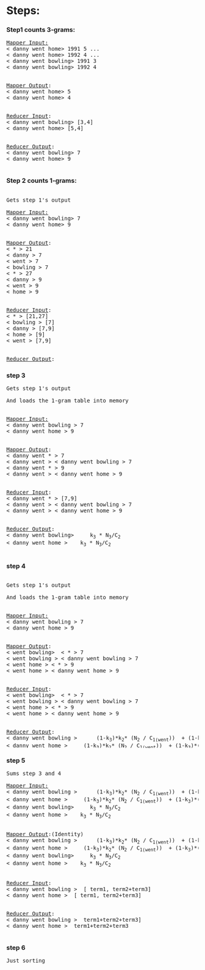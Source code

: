 # Steps:

### Step1 counts 3-grams:
<pre style="max-height: 450px;">
<u>Mapper Input:</u>
< danny went home> 1991 5 ...
< danny went home> 1992 4 ...
< danny went bowling> 1991 3
< danny went bowling> 1992 4


<u>Mapper Output</u>:
< danny went home> 5
< danny went home> 4


<u>Reducer Input</u>:
< danny went bowling> [3,4]
< danny went home> [5,4]


<u>Reducer Output</u>:
< danny went bowling> 7
< danny went home> 9

</pre>

### Step 2 counts 1-grams:
<pre style="max-height: 450px;">

Gets step 1's output

<u>Mapper Input:</u>
< danny went bowling> 7
< danny went home> 9


<u>Mapper Output</u>:
< * > 21
< danny > 7
< went > 7
< bowling > 7
< * > 27
< danny > 9
< went > 9
< home > 9


<u>Reducer Input</u>:
< * > [21,27]
< bowling > [7]
< danny > [7,9]
< home > [9]
< went > [7,9]


<u>Reducer Output</u>:
< * > 48
< bowling > 7
< danny > 16
< home > 9
< went > 16

</pre>

### step 3
<pre style="max-height: 450px;">
Gets step 1's output 

And loads the 1-gram table into memory


<u>Mapper Input:</u>
< danny went bowling > 7
< danny went home > 9


<u>Mapper Output</u>:
< danny went * > 7
< danny went > < danny went bowling > 7
< danny went * > 9
< danny went > < danny went home > 9


<u>Reducer Input</u>:
< danny went * > [7,9]
< danny went > < danny went bowling > 7
< danny went > < danny went home > 9


<u>Reducer Output</u>:
< danny went bowling>  &nbsp;&nbsp; k<sub>3</sub> * <frac>N<sub>3</sub>/C<sub>2</sub>
< danny went home >  &nbsp;&nbsp;k<sub>3</sub> * <frac>N<sub>3</sub>/C<sub>2</sub>

</pre>

### step 4
<pre style="max-height: 450px;">

Gets step 1's output 

And loads the 1-gram table into memory


<u>Mapper Input:</u>
< danny went bowling > 7
< danny went home > 9


<u>Mapper Output</u>:
< went bowling>  < * > 7
< went bowling > < danny went bowling > 7 
< went home > < * > 9
< went home > < danny went home > 9


<u>Reducer Input</u>:
< went bowling>  < * > 7
< went bowling > < danny went bowling > 7 
< went home > < * > 9
< went home > < danny went home > 9


<u>Reducer Output</u>:
< danny went bowling >  &nbsp; &nbsp; (1-k<sub>3</sub>)*k<sub>2</sub>* (N<sub>2</sub> / C<sub>1(went</sub>))  + (1-k<sub>3</sub>)*(1-k<sub>2</sub>)*(N<sub>bowling</sub> / C<sub>0</sub>)
< danny went home >  &nbsp; &nbsp;(1-k<sub>3</sub>)*k<sub>2</sub>* (N<sub>2</sub> / C<sub>1(went</sub>))  + (1-k<sub>3</sub>)*(1-k<sub>2</sub>)*(N<sub>home</sub> / C<sub>0</sub>)

</pre>


### step 5
<pre style="max-height: 450px;">
Sums step 3 and 4 

<u>Mapper Input:</u>
< danny went bowling >  &nbsp; &nbsp; (1-k<sub>3</sub>)*k<sub>2</sub>* (N<sub>2</sub> / C<sub>1(went</sub>))  + (1-k<sub>3</sub>)*(1-k<sub>2</sub>)*(N<sub>bowling</sub> / C<sub>0</sub>)
< danny went home >  &nbsp; &nbsp;(1-k<sub>3</sub>)*k<sub>2</sub>* (N<sub>2</sub> / C<sub>1(went</sub>))  + (1-k<sub>3</sub>)*(1-k<sub>2</sub>)*(N<sub>home</sub> / C<sub>0</sub>)
< danny went bowling>  &nbsp;&nbsp; k<sub>3</sub> * <frac>N<sub>3</sub>/C<sub>2</sub>
< danny went home >  &nbsp;&nbsp;k<sub>3</sub> * <frac>N<sub>3</sub>/C<sub>2</sub>


<u>Mapper Output</u>:(Identity)
< danny went bowling >  &nbsp; &nbsp; (1-k<sub>3</sub>)*k<sub>2</sub>* (N<sub>2</sub> / C<sub>1(went</sub>))  + (1-k<sub>3</sub>)*(1-k<sub>2</sub>)*(N<sub>bowling</sub> / C<sub>0</sub>)
< danny went home >  &nbsp; &nbsp;(1-k<sub>3</sub>)*k<sub>2</sub>* (N<sub>2</sub> / C<sub>1(went</sub>))  + (1-k<sub>3</sub>)*(1-k<sub>2</sub>)*(N<sub>home</sub> / C<sub>0</sub>)
< danny went bowling>  &nbsp;&nbsp; k<sub>3</sub> * <frac>N<sub>3</sub>/C<sub>2</sub>
< danny went home >  &nbsp;&nbsp;k<sub>3</sub> * <frac>N<sub>3</sub>/C<sub>2</sub>


<u>Reducer Input</u>:
< danny went bowling >  [ term1, term2+term3]
< danny went home >  [ term1, term2+term3]


<u>Reducer Output</u>:
< danny went bowling >  term1+term2+term3]
< danny went home >  term1+term2+term3

</pre>

### step 6
<pre style="max-height: 450px;">
Just sorting 
</pre>